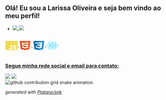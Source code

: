 ## Olá! Eu sou a Larissa Oliveira e seja bem vindo ao meu perfil!

- <div>
  <a href="https://github.com/Larissaoliiv">
  <img height="180em" src="https://github-readme-stats.vercel.app/api?username=Larissaoliiv&show_icons=true&theme=tokyonight&include_all_commits=true&count_private=true"/>
  <img height="180em" src="https://github-readme-stats.vercel.app/api/top-langs/?username=Larissaoliiv&layout=compact&langs_count=6&theme=tokyonight"/>
</div>
<div style="display: inline_block"><br>
  <img align="center" alt="Js" height="30" width="40" src="https://raw.githubusercontent.com/devicons/devicon/master/icons/javascript/javascript-plain.svg">
  <img align="center" alt="HTML" height="30" width="40" src="https://raw.githubusercontent.com/devicons/devicon/master/icons/html5/html5-original.svg">
  <img align="center" alt="CSS" height="30" width="40" src="https://raw.githubusercontent.com/devicons/devicon/master/icons/css3/css3-original.svg">
  <img align="center" alt="lari-React" height="30" width="40" src="https://raw.githubusercontent.com/devicons/devicon/master/icons/react/react-original.svg">
</div>
 
 <br>

 ### Segue minha rede social e email para contato:
 
<div> 
  <a href = "mailto:larissaoliveirapessoal7@gmail.com"><img src="https://img.shields.io/badge/-Gmail-%23333?style=for-the-badge&logo=gmail&logoColor=white" target="_blank"></a>
  <a href="https://www.linkedin.com/in/larissa-oliveira-a1a794235/" target="_blank"><img src="https://img.shields.io/badge/-LinkedIn-%230077B5?style=for-the-  badge&logo=linkedin&logoColor=white" target="_blank"></a> 
</div>

<picture>
  <source media="(prefers-color-scheme: dark)" srcset="https://raw.githubusercontent.com/larissaoliiv/larissaoliiv/output/github-contribution-grid-snake-dark.svg">
  <source media="(prefers-color-scheme: light)" srcset="https://raw.githubusercontent.com/larissaoliiv/larissaoliiv/output/github-contribution-grid-snake.svg">
  <img alt="github contribution grid snake animation" src="https://raw.githubusercontent.com/larissaoliiv/larissaoliiv/output/github-contribution-grid-snake.svg">
</picture>

_generated with [Platane/snk](https://github.com/Platane/snk)_
 
